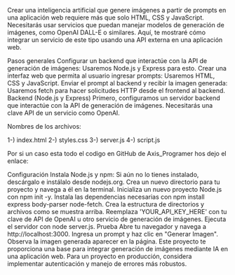 Crear una inteligencia artificial que genere imágenes a partir de prompts en una aplicación web requiere más que solo
HTML, CSS y JavaScript. Necesitarás usar servicios que puedan manejar modelos de generación de imágenes, como OpenAI
DALL-E o similares. Aquí, te mostraré cómo integrar un servicio de este tipo usando una API externa en una aplicación
web.

Pasos generales
Configurar un backend que interactúe con la API de generación de imágenes: Usaremos Node.js y Express para esto.
Crear una interfaz web que permita al usuario ingresar prompts: Usaremos HTML, CSS y JavaScript.
Enviar el prompt al backend y recibir la imagen generada: Usaremos fetch para hacer solicitudes HTTP desde el frontend
al backend.
Backend (Node.js y Express)
Primero, configuramos un servidor backend que interactúe con la API de generación de imágenes. Necesitarás una clave API
de un servicio como OpenAI.

Nombres de los archivos:

1-) index.html
2-) styles.css
3-) server.js
4-) script.js

Por si un caso esta todo el codigo en GitHub de Axis_Programer hos dejo el enlace: 

Configuración
Instala Node.js y npm: Si aún no lo tienes instalado, descárgalo e instálalo desde nodejs.org.
Crea un nuevo directorio para tu proyecto y navega a él en la terminal.
Inicializa un nuevo proyecto Node.js con npm init -y.
Instala las dependencias necesarias con npm install express body-parser node-fetch.
Crea la estructura de directorios y archivos como se muestra arriba.
Reemplaza 'YOUR_API_KEY_HERE' con tu clave de API de OpenAI u otro servicio de generación de imágenes.
Ejecuta el servidor con node server.js.
Prueba
Abre tu navegador y navega a http://localhost:3000.
Ingresa un prompt y haz clic en "Generar Imagen".
Observa la imagen generada aparecer en la página.
Este proyecto te proporciona una base para integrar generación de imágenes mediante IA en una aplicación web. Para un
proyecto en producción, considera implementar autenticación y manejo de errores más robustos.
